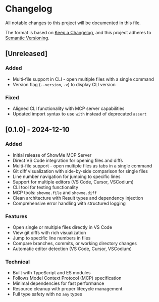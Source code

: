 # Changelog

All notable changes to this project will be documented in this file.

The format is based on [Keep a Changelog](https://keepachangelog.com/en/1.0.0/),
and this project adheres to [Semantic Versioning](https://semver.org/spec/v2.0.0.html).

## [Unreleased]

### Added
- Multi-file support in CLI - open multiple files with a single command
- Version flag (`--version`, `-v`) to display CLI version

### Fixed
- Aligned CLI functionality with MCP server capabilities
- Updated import syntax to use `with` instead of deprecated `assert`

## [0.1.0] - 2024-12-10

### Added
- Initial release of ShowMe MCP Server
- Direct VS Code integration for opening files and diffs
- Multi-file support - open multiple files as tabs in a single command
- Git diff visualization with side-by-side comparison for single files
- Line number navigation for jumping to specific lines
- Support for multiple editors (VS Code, Cursor, VSCodium)
- CLI tool for testing functionality
- MCP tools: `showme.file` and `showme.diff`
- Clean architecture with Result types and dependency injection
- Comprehensive error handling with structured logging

### Features
- Open single or multiple files directly in VS Code
- View git diffs with rich visualization
- Jump to specific line numbers in files
- Compare branches, commits, or working directory changes
- Automatic editor detection (VS Code, Cursor, VSCodium)

### Technical
- Built with TypeScript and ES modules
- Follows Model Context Protocol (MCP) specification
- Minimal dependencies for fast performance
- Resource cleanup with proper lifecycle management
- Full type safety with no `any` types